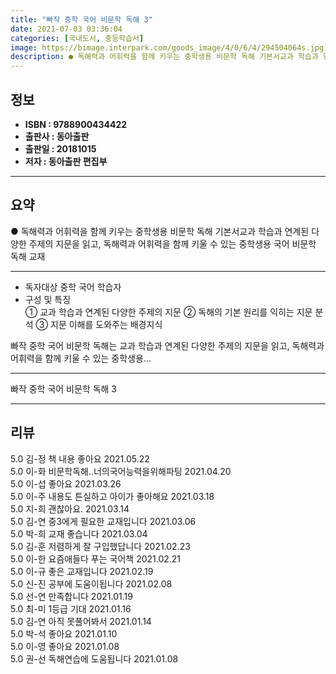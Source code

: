 ```yaml
---
title: "빠작 중학 국어 비문학 독해 3"
date: 2021-07-03 03:36:04
categories: [국내도서, 중등학습서]
image: https://bimage.interpark.com/goods_image/4/0/6/4/294504064s.jpg
description: ● 독해력과 어휘력을 함께 키우는 중학생용 비문학 독해 기본서교과 학습과 연계된 다양한 주제의 지문을 읽고, 독해력과 어휘력을 함께 키울 수 있는 중학생용 국어 비문학 독해 교재
---
```


## **정보**

- **ISBN : 9788900434422**
- **출판사 : 동아출판**
- **출판일 : 20181015**
- **저자 : 동아출판 편집부**

------



## **요약**

●  독해력과 어휘력을 함께 키우는 중학생용 비문학 독해 기본서교과 학습과 연계된 다양한 주제의 지문을 읽고, 독해력과 어휘력을 함께 키울 수 있는 중학생용 국어 비문학 독해 교재

------

- 독자대상  중학 국어 학습자
- 구성 및 특징  
① 교과 학습과 연계된 다양한 주제의 지문 
② 독해의 기본 원리를 익히는 지문 분석 
③ 지문 이해를 도와주는 배경지식

빠작 중학 국어 비문학 독해는 교과 학습과 연계된 다양한 주제의 지문을 읽고, 독해력과 어휘력을 함께 키울 수 있는 중학생용... 

------


빠작 중학 국어 비문학 독해 3 

------


## **리뷰** 

5.0 김-정 책 내용 좋아요 2021.05.22 <br/>5.0 이-화 비문학독해..너의국어능력을위해파팅 2021.04.20 <br/>5.0 이-섭 좋아요  2021.03.26 <br/>5.0 이-주 내용도 튼실하고 아이가 좋아해요 2021.03.18 <br/>5.0 지-희 괜찮아요. 2021.03.14 <br/>5.0 김-연 중3에게 필요한 교재입니다 2021.03.06 <br/>5.0 박-희 교재 좋습니다 2021.03.04 <br/>5.0 김-훈 저렴하게 잘 구입했답니다 2021.02.23 <br/>5.0 이-한 요즘애들다 푸는 국어책 2021.02.21 <br/>5.0 이-규 좋은 교재입니다 2021.02.19 <br/>5.0 신-진 공부에 도움이됩니다 2021.02.08 <br/>5.0 선-연 만족합니다 2021.01.19 <br/>5.0 최-미 1등급 기대  2021.01.16 <br/>5.0 김-연 아직 못풀어봐서 2021.01.14 <br/>5.0 박-석 좋아요 2021.01.10 <br/>5.0 이-영 좋아요 2021.01.08 <br/>5.0 권-선 독해연습에 도움됩니다 2021.01.08 <br/>